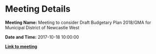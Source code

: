 # Meeting Details

**Meeting Name:** Meeting to consider Draft Budgetary Plan 2018/GMA for Municipal District of Newcastle West

**Date and Time:** 2017-10-18 10:00:00

**<a href="https://www.limerick.ie/council/whats-on/meeting-consider-draft-budgetary-plan-2018-gma-municipal-district-newcastle-west" target="_blank">Link to meeting</a>**

